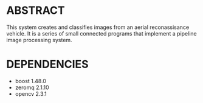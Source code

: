 # ABSTRACT
This system creates and classifies images from an aerial reconassisance 
vehicle.  It is a series of small connected programs that implement a 
pipeline image processing system.

# DEPENDENCIES
- boost 1.48.0
- zeromq 2.1.10
- opencv 2.3.1
